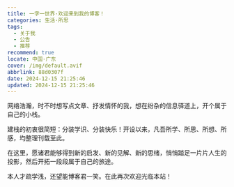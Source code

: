 ```yaml
---
title: 一字一世界·欢迎来到我的博客！
categories: 生活·所思
tags:
  - 关于我
  - 公告
  - 推荐
recommend: true
locate: 中国·广东
cover: /img/default.avif
abbrlink: 88d0307f
date: 2024-12-15 21:25:46
updated: 2024-12-15 21:25:46
---
```



网络浩瀚，时不时想写点文章、抒发情怀的我，想在纷杂的信息驿道上，开个属于自己的小栈。

建栈的初衷很简短：分装学识、分装快乐！开设以来，凡吾所学、所思、所想、所感，均整理刊载至此。

在这里，愿诸君能够得到新的启发、新的见解、新的思绪，悄悄踏足一片片人生的投影，然后开拓一段段属于自己的旅途。

本人才疏学浅，还望能博客君一笑。在此再次欢迎光临本站！